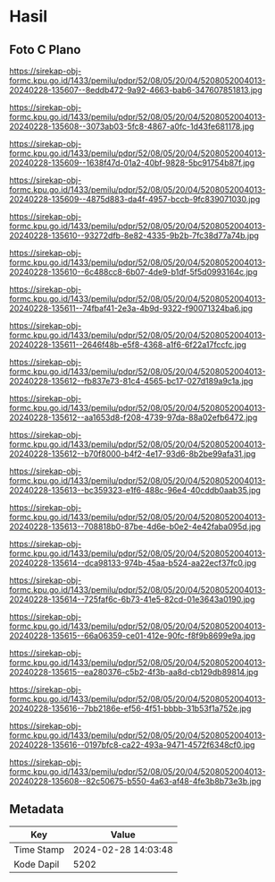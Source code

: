 # Hasil

## Foto C Plano

https://sirekap-obj-formc.kpu.go.id/1433/pemilu/pdpr/52/08/05/20/04/5208052004013-20240228-135607--8eddb472-9a92-4663-bab6-347607851813.jpg

https://sirekap-obj-formc.kpu.go.id/1433/pemilu/pdpr/52/08/05/20/04/5208052004013-20240228-135608--3073ab03-5fc8-4867-a0fc-1d43fe681178.jpg

https://sirekap-obj-formc.kpu.go.id/1433/pemilu/pdpr/52/08/05/20/04/5208052004013-20240228-135609--1638f47d-01a2-40bf-9828-5bc91754b87f.jpg

https://sirekap-obj-formc.kpu.go.id/1433/pemilu/pdpr/52/08/05/20/04/5208052004013-20240228-135609--4875d883-da4f-4957-bccb-9fc839071030.jpg

https://sirekap-obj-formc.kpu.go.id/1433/pemilu/pdpr/52/08/05/20/04/5208052004013-20240228-135610--93272dfb-8e82-4335-9b2b-7fc38d77a74b.jpg

https://sirekap-obj-formc.kpu.go.id/1433/pemilu/pdpr/52/08/05/20/04/5208052004013-20240228-135610--6c488cc8-6b07-4de9-b1df-5f5d0993164c.jpg

https://sirekap-obj-formc.kpu.go.id/1433/pemilu/pdpr/52/08/05/20/04/5208052004013-20240228-135611--74fbaf41-2e3a-4b9d-9322-f90071324ba6.jpg

https://sirekap-obj-formc.kpu.go.id/1433/pemilu/pdpr/52/08/05/20/04/5208052004013-20240228-135611--2646f48b-e5f8-4368-a1f6-6f22a17fccfc.jpg

https://sirekap-obj-formc.kpu.go.id/1433/pemilu/pdpr/52/08/05/20/04/5208052004013-20240228-135612--fb837e73-81c4-4565-bc17-027d189a9c1a.jpg

https://sirekap-obj-formc.kpu.go.id/1433/pemilu/pdpr/52/08/05/20/04/5208052004013-20240228-135612--aa1653d8-f208-4739-97da-88a02efb6472.jpg

https://sirekap-obj-formc.kpu.go.id/1433/pemilu/pdpr/52/08/05/20/04/5208052004013-20240228-135612--b70f8000-b4f2-4e17-93d6-8b2be99afa31.jpg

https://sirekap-obj-formc.kpu.go.id/1433/pemilu/pdpr/52/08/05/20/04/5208052004013-20240228-135613--bc359323-e1f6-488c-96e4-40cddb0aab35.jpg

https://sirekap-obj-formc.kpu.go.id/1433/pemilu/pdpr/52/08/05/20/04/5208052004013-20240228-135613--708818b0-87be-4d6e-b0e2-4e42faba095d.jpg

https://sirekap-obj-formc.kpu.go.id/1433/pemilu/pdpr/52/08/05/20/04/5208052004013-20240228-135614--dca98133-974b-45aa-b524-aa22ecf37fc0.jpg

https://sirekap-obj-formc.kpu.go.id/1433/pemilu/pdpr/52/08/05/20/04/5208052004013-20240228-135614--725faf6c-6b73-41e5-82cd-01e3643a0190.jpg

https://sirekap-obj-formc.kpu.go.id/1433/pemilu/pdpr/52/08/05/20/04/5208052004013-20240228-135615--66a06359-ce01-412e-90fc-f8f9b8699e9a.jpg

https://sirekap-obj-formc.kpu.go.id/1433/pemilu/pdpr/52/08/05/20/04/5208052004013-20240228-135615--ea280376-c5b2-4f3b-aa8d-cb129db89814.jpg

https://sirekap-obj-formc.kpu.go.id/1433/pemilu/pdpr/52/08/05/20/04/5208052004013-20240228-135616--7bb2186e-ef56-4f51-bbbb-31b53f1a752e.jpg

https://sirekap-obj-formc.kpu.go.id/1433/pemilu/pdpr/52/08/05/20/04/5208052004013-20240228-135616--0197bfc8-ca22-493a-9471-4572f6348cf0.jpg

https://sirekap-obj-formc.kpu.go.id/1433/pemilu/pdpr/52/08/05/20/04/5208052004013-20240228-135608--82c50675-b550-4a63-af48-4fe3b8b73e3b.jpg


## Metadata

| Key        | Value               |
| ---------- | ------------------- |
| Time Stamp | 2024-02-28 14:03:48 |
| Kode Dapil | 5202                |



